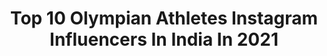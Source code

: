 ---
title: Top 10 Olympian Athletes Instagram Influencers In India In 2021
description: >-
  Find top olympian athletes Instagram influencers in India in 2021. Most popular hashtags: #athlete #motivation #happiness #fitness.
platform: Instagram
hits: 17
text_top: Identify the most popular Instagram profiles on inBeat.
text_bottom: Our database aggregates 17 Instagram influencers like this in India for you to pitch.
profiles:
  - username: "nitinrawat_olympian"
    fullname: >-
      Nitendra Singh Rawat OLY 🇮🇳
    bio: >-
      Official Account Olympian 2016 Marathoner | Half Marathon Record Holder | Indian Army #pahadirunner
    location: "India"
    followers: 8696
    engagement: 611
    commentsToLikes: 0.011141
    id: ckap08ii1p7no0i78nun2z686
    verified: false
    hashtags: "#running, #athlete, #weareteamindia, #olympian"
  - username: "poovamma.m.r"
    fullname: >-
      Poovamma M R
    bio: >-
      Indian Track& Field Athlete | Asian Games Medalist 🥇🥇| Olympian (Beijing 2008 🇨🇳 Rio 2016🇧🇷) | Arjuna Awardee | 400mts | PB 51.7 | Nike Athlete
    location: "India"
    followers: 14583
    engagement: 1367
    commentsToLikes: 0.008293
    id: ck5cdwqfhjxgi0i11xvsdgbjs
    verified: false
    hashtags: "#running, #run, #nike, #onthisday"
  - username: "jinson__johnson"
    fullname: >-
      jinson Johnson
    bio: >-
      Indian🇮🇳athlete From god’s own country🏠 Olympian,Arjuna awardee Asian games gold medalist🥇double national record holder Contact:jinsonj10@gmail.com
    location: "India"
    followers: 24695
    engagement: 1573
    commentsToLikes: 0.008489
    id: ck0w20l7nm2420i19axur607n
    verified: true
    hashtags: "#jinsonjohnson, #athlete, #happiness, #asicsin"
  - username: "gopithonakal_4774"
    fullname: >-
      Gopi Thonakal🇮🇳
    bio: >-
      Olympian >Marathon=National champion&Asian champion
    location: "India"
    followers: 5741
    engagement: 2097
    commentsToLikes: 0.024891
    id: ck0w20m92m2a20i19bs331ajn
    verified: false
    hashtags: "#asicsindia, #athlete, #marathontraining, #marathon"
  - username: "devindar"
    fullname: >-
      Devindar Walmiki OLY
    bio: >-
      👁‍🗨Since 1992 👁‍🗨Olympian 🏑🇮🇳 👁‍🗨Recipient Of The Shiv Chhatrapati Award 👁‍🗨I’m Hard To Beat 👁‍🗨Influencer 👁‍🗨Sponsored by🗯 @indianmaharadja
    location: "India"
    followers: 91813
    engagement: 272
    commentsToLikes: 0.050579
    id: ck55kaadiyuu20i11vyga8pnl
    verified: true
    hashtags: "#walmiki, #motivation, #tbt, #black"
  - username: "indian__weightlifting"
    fullname: >-
      Indian Weightlifting
    bio: >-
      ➡️The official account for INDIA weightlifting . ••➡️Follow for the best weightlifting pics ➡️indian athlete news videos https://youtu.be/h2KqyU5tvII
    location: "India"
    followers: 7293
    engagement: 1030
    commentsToLikes: 0.003797
    id: ckf5qgv6k9bjs0j232v4n9c0z
    verified: false
    hashtags: "#indianweightlifting, #weightlifting, #irongripindia, #olympicweightlifting"
  - username: "arhanansari456"
    fullname: >-
      arhan.ansari.
    bio: >-
      FITNESS ATHLETE @muscleblaze discount code ARHANMB30 Mr Olympia India🏅🇮🇳🏆 Tiktok arhanansari456 #onesidebaby Josh app link
    location: "India"
    followers: 320482
    engagement: 556
    commentsToLikes: 0.008845
    id: ck8wfdcqefk6x0j783rslum6w
    verified: false
    hashtags: "#reellife, #reelkarofeelkaro, #reelfitness, #keepsupporting"
  - username: "ifbbpro_bikisingh"
    fullname: >-
      Biki Singh IFBB PRO
    bio: >-
      🔺GOD First🙏 🔺#TeamFarah 🔥 🔺India’s First Classic Physique Pro & Pro Creator👊🏿 🔺Bodybuilder/Prep Coach/lifestyle coach 🔺@sanescience athlete 🔺Email 👇
    location: "India"
    followers: 38638
    engagement: 575
    commentsToLikes: 0.009961
    id: ck5bwce1wlf5l0i1130vkzz6e
    verified: false
    hashtags: "#fitfam, #ban, #bodybuilding, #npc"
  - username: "imsonysidhu"
    fullname: >-
      Gurpreet Singh Sidhu
    bio: >-
      Bļėš§ĕd Wíth Śőme ŞūpeřñatuŕáĻ Pòwēřş 💀 Athlete - @steadfastnutrition
    location: "India"
    followers: 12961
    engagement: 483
    commentsToLikes: 0.042893
    id: ck8szmplsp0qs0j787xli498u
    verified: false
    hashtags: "#staystrong, #stayfit, #stayhumble, #abs"
  - username: "vashishtmohan"
    fullname: >-
      MOHAN VASHISHT(MV)
    bio: >-
      ENTREPRENEUR COACH/ COMPETITOR हिंदू 🇮🇳 @teamprocel ATHLETE PROMO CODE MOHAN35 Vashist.mohan19@gmail.com
    location: "India"
    followers: 26908
    engagement: 372
    commentsToLikes: 0.015121
    id: ck8szmhqlozz30j787uqf5ys2
    verified: false
    hashtags: "#teammv, #indianbodybuilding, #fitness, #massthetics"
---